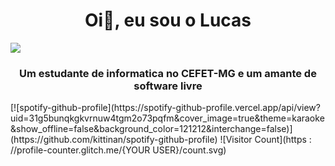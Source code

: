 <h1 align="center">Oi👋, eu sou o Lucas</h1>
<img aling="center" src="https://encrypted-tbn0.gstatic.com/images?q=tbn:ANd9GcS21SrhYL08GZILeiMt-mqZEBb8cNODynKbBGnm1lbOdg&s">
<h3 align="center">Um estudante de informatica no CEFET-MG e um amante de software livre</h3>
[![spotify-github-profile](https://spotify-github-profile.vercel.app/api/view?uid=31g5bunqkgkvrnuw4tgm2o73pqfm&cover_image=true&theme=karaoke&show_offline=false&background_color=121212&interchange=false)](https://github.com/kittinan/spotify-github-profile)
![Visitor Count](https : //profile-counter.glitch.me/{YOUR USER}/count.svg)

